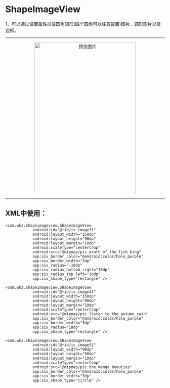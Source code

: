 # ShapeImageView

   1、可以通过设置属性加载圆角矩形(四个圆角可以任意设置)图片、圆形图片以及边框。

    
------------------------------------------------------------------------------------

<p align="center"> <img src="https://github.com/FPhoenixCorneaE/ShapeImageView/blob/master/image/shape_image_view.gif" alt="预览图片"  width="320" height="480"></p>

------------------------------------------------------------------------------------

XML中使用：
-----------

```
<com.wkz.shapeimageview.ShapeImageView
            android:id="@+id/iv_image31"
            android:layout_width="150dp"
            android:layout_height="90dp"
            android:layout_margin="10dp"
            android:scaleType="centerCrop"
            android:src="@mipmap/pic_wrath_of_the_lich_king"
            app:siv_border_color="@android:color/holo_purple"
            app:siv_border_width="3dp"
            app:siv_radius="-10dp"
            app:siv_radius_bottom_right="10dp"
            app:siv_radius_top_left="10dp"
            app:siv_shape_type="rectangle" />
```
```
<com.wkz.shapeimageview.ShapeImageView
            android:id="@+id/iv_image41"
            android:layout_width="150dp"
            android:layout_height="90dp"
            android:layout_margin="10dp"
            android:scaleType="centerCrop"
            android:src="@mipmap/pic_listen_to_the_autumn_rain"
            app:siv_border_color="@android:color/holo_purple"
            app:siv_border_width="3dp"
            app:siv_radius="10dp"
            app:siv_shape_type="rectangle" />
 ```

 ```
 <com.wkz.shapeimageview.ShapeImageView
             android:id="@+id/iv_image51"
             android:layout_width="90dp"
             android:layout_height="90dp"
             android:layout_margin="10dp"
             android:scaleType="centerCrop"
             android:src="@mipmap/pic_the_manga_beauties"
             app:siv_border_color="@android:color/holo_purple"
             app:siv_border_width="3dp"
             app:siv_shape_type="circle" />
 ```

